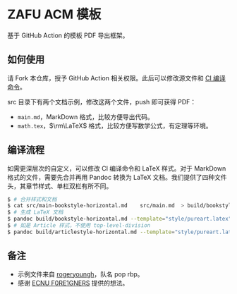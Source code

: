 # ZAFU ACM 模板

基于 GitHub Action 的模板 PDF 导出框架。

## 如何使用

请 Fork 本仓库，授予 GitHub Action 相关权限。此后可以修改源文件和 [CI 编译命令](./.github/workflows/deploy.yml)。

src 目录下有两个文档示例，修改这两个文件，push 即可获得 PDF：

- `main.md`，MarkDown 格式，比较方便导出代码。
- `math.tex`，$\rm\LaTeX$ 格式，比较方便写数学公式，有定理等环境。

## 编译流程

如需更深层次的自定义，可以修改 CI 编译命令和 LaTeX 样式。对于 MarkDown 格式的文件，需要先合并再用 Pandoc 转换为 LaTeX 文档。我们提供了四种文件头，其章节样式、单栏双栏有所不同。

```bash
$ # 合并样式和文档
$ cat src/main-bookstyle-horizontal.md    src/main.md  > build/bookstyle-horizontal.md
$ # 生成 LaTeX 文档
$ pandoc build/bookstyle-horizontal.md --template="style/pureart.latex" --listings -o build/bookstyle-horizontal.tex --top-level-division=chapter
$ # 如是 Article 样式，不使用 top-level-division
$ pandoc build/articlestyle-horizontal.md --template="style/pureart.latex" --listings -o build/articlestyle-horizontal.tex 
```

## 备注

- 示例文件来自 [rogeryoungh](https://github.com/rogeryoungh/code-of-acm)，队名 pop rbp。
- 感谢 [ECNU F0RE1GNERS](https://github.com/XCPCIO/template-Markdown-ECNU-F0RE1GNERS) 提供的想法。
